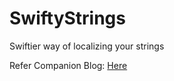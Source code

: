 # SwiftyStrings
Swiftier way of localizing your strings

Refer Companion Blog: [Here](https://swifting.io/blog/2016/11/20/27-localize-your-strings-swiftly/)
